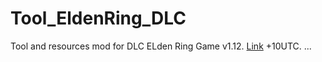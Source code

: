 # Tool_EldenRing_DLC
Tool and resources mod for DLC ELden Ring Game v1.12.
[Link](https://github.com/vawser/Smithbox/actions/runs/9620524220/artifacts/1626551639)
+10UTC.
...
